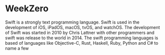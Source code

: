 # WeekZero
Swift is a strongly text programming language.
Swift is used in the development of iOS, iPadOS, macOS, tvOS, and watchOS. 
The development of Swift was started in 2010 by Chris Lattner with other programmers and swift was release to the world in 2014.
The swift programming languages is based of languages like Objective-C, Rust, Haskell, Ruby, Python and C# to name a few 
